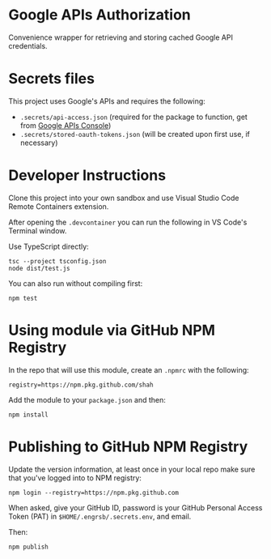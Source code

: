 # Google APIs Authorization

Convenience wrapper for retrieving and storing cached Google API credentials.

# Secrets files

This project uses Google's APIs and requires the following:

* `.secrets/api-access.json` (required for the package to function, get from [Google APIs Console](https://console.developers.google.com/))
* `.secrets/stored-oauth-tokens.json` (will be created upon first use, if necessary)

# Developer Instructions

Clone this project into your own sandbox and use Visual Studio Code Remote Containers extension.

After opening the `.devcontainer` you can run the following in VS Code's Terminal window.

Use TypeScript directly:

    tsc --project tsconfig.json
    node dist/test.js

You can also run without compiling first:

    npm test

# Using module via GitHub NPM Registry

In the repo that will use this module, create an `.npmrc` with the following:

    registry=https://npm.pkg.github.com/shah

Add the module to your `package.json` and then:

    npm install

# Publishing to GitHub NPM Registry

Update the version information, at least once in your local repo make sure that you've logged into to NPM registry:

    npm login --registry=https://npm.pkg.github.com

When asked, give your GitHub ID, password is your GitHub Personal Access Token (PAT) in `$HOME/.engrsb/.secrets.env`, and email.

Then:

    npm publish
